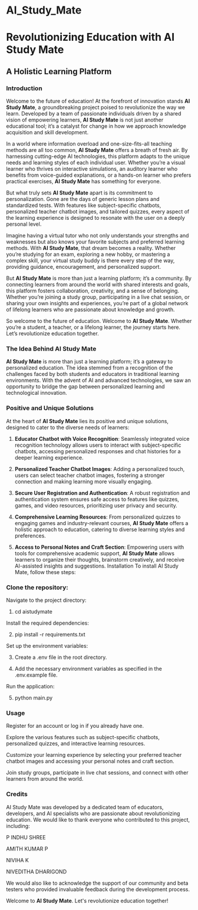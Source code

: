 # AI_Study_Mate
# Revolutionizing Education with AI Study Mate

## A Holistic Learning Platform

### Introduction

Welcome to the future of education! At the forefront of innovation stands **AI Study Mate**, a groundbreaking project poised to revolutionize the way we learn. Developed by a team of passionate individuals driven by a shared vision of empowering learners, **AI Study Mate** is not just another educational tool; it’s a catalyst for change in how we approach knowledge acquisition and skill development.

In a world where information overload and one-size-fits-all teaching methods are all too common, **AI Study Mate** offers a breath of fresh air. By harnessing cutting-edge AI technologies, this platform adapts to the unique needs and learning styles of each individual user. Whether you’re a visual learner who thrives on interactive simulations, an auditory learner who benefits from voice-guided explanations, or a hands-on learner who prefers practical exercises, **AI Study Mate** has something for everyone.

But what truly sets **AI Study Mate** apart is its commitment to personalization. Gone are the days of generic lesson plans and standardized tests. With features like subject-specific chatbots, personalized teacher chatbot images, and tailored quizzes, every aspect of the learning experience is designed to resonate with the user on a deeply personal level.

Imagine having a virtual tutor who not only understands your strengths and weaknesses but also knows your favorite subjects and preferred learning methods. With **AI Study Mate**, that dream becomes a reality. Whether you’re studying for an exam, exploring a new hobby, or mastering a complex skill, your virtual study buddy is there every step of the way, providing guidance, encouragement, and personalized support.

But **AI Study Mate** is more than just a learning platform; it’s a community. By connecting learners from around the world with shared interests and goals, this platform fosters collaboration, creativity, and a sense of belonging. Whether you’re joining a study group, participating in a live chat session, or sharing your own insights and experiences, you’re part of a global network of lifelong learners who are passionate about knowledge and growth.

So welcome to the future of education. Welcome to **AI Study Mate**. Whether you’re a student, a teacher, or a lifelong learner, the journey starts here. Let’s revolutionize education together.

### The Idea Behind AI Study Mate

**AI Study Mate** is more than just a learning platform; it’s a gateway to personalized education. The idea stemmed from a recognition of the challenges faced by both students and educators in traditional learning environments. With the advent of AI and advanced technologies, we saw an opportunity to bridge the gap between personalized learning and technological innovation.

### Positive and Unique Solutions

At the heart of **AI Study Mate** lies its positive and unique solutions, designed to cater to the diverse needs of learners:

1. **Educator Chatbot with Voice Recognition**: Seamlessly integrated voice recognition technology allows users to interact with subject-specific chatbots, accessing personalized responses and chat histories for a deeper learning experience.

2. **Personalized Teacher Chatbot Images**: Adding a personalized touch, users can select teacher chatbot images, fostering a stronger connection and making learning more visually engaging.

3. **Secure User Registration and Authentication**: A robust registration and authentication system ensures safe access to features like quizzes, games, and video resources, prioritizing user privacy and security.

4. **Comprehensive Learning Resources**: From personalized quizzes to engaging games and industry-relevant courses, **AI Study Mate** offers a holistic approach to education, catering to diverse learning styles and preferences.

5. **Access to Personal Notes and Craft Section**: Empowering users with tools for comprehensive academic support, **AI Study Mate** allows learners to organize their thoughts, brainstorm creatively, and receive AI-assisted insights and suggestions.
Installation
To install AI Study Mate, follow these steps:

### Clone the repository:

Navigate to the project directory:

1. cd aistudymate

Install the required dependencies:

2. pip install -r requirements.txt

Set up the environment variables:

3. Create a .env file in the root directory.

4. Add the necessary environment variables as specified in the .env.example file.

Run the application:

5. python main.py

### Usage

Register for an account or log in if you already have one.

Explore the various features such as subject-specific chatbots, personalized quizzes, and interactive learning resources.

Customize your learning experience by selecting your preferred teacher chatbot images and accessing your personal notes and craft section.

Join study groups, participate in live chat sessions, and connect with other learners from around the world.

### Credits
AI Study Mate was developed by a dedicated team of educators, developers, and AI specialists who are passionate about revolutionizing education. We would like to thank everyone who contributed to this project, including:

P INDHU SHREE

AMITH KUMAR P

NIVIHA K

NIVEDITHA DHARIGOND

We would also like to acknowledge the support of our community and beta testers who provided invaluable feedback during the development process.

Welcome to **AI Study Mate**. Let's revolutionize education together!





